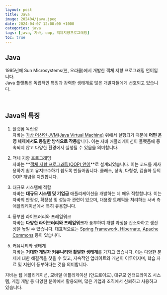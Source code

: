 ```yaml
---
layout: post
title: Java
image: 202404/java.jpeg
date: 2024-04-07 12:00:00 +1000
categories: java
tags: [java, 자바, oop, 객체지향프로그래밍]
toc: true
---
```

## Java
1995년에 Sun Microsystems(현, 오라클)에서 개발한 객체 지향 프로그래밍 언어입니다. <br>
Java 플랫폼은 독립적인 특징과 강력한 생태계로 많은 개발자들에게 선호되고 있습니다.

<br>

## Java의 특징

1. 플랫폼 독립성 <br>
자바는 <u>가상 머신인 JVM(Java Virtual Machine)</u> 위에서 실행되기 때문에 **어떤 운영 체제에서도 동일한 방식으로 작동**합니다. 이는 자바 애플리케이션이 플랫폼에 종속되지 않고 다양한 환경에서 실행될 수 있음을 의미합니다.

2. 객체 지향 프로그래밍 <br>
자바는 **<a href="{{site.baseurl}}/2024/04/08/OPP">객체 지향 프로그래밍(OOP) 언어</a>**로 설계되었습니다. 이는 코드를 재사용하기 쉽고 유지보수하기 쉽도록 만들어줍니다. 클래스, 상속, 다형성, 캡슐화 등의 OOP 개념을 지원합니다.

3. 대규모 시스템에 적합 <br>
자바는 **대규모 시스템 및 기업급** 애플리케이션을 개발하는 데 매우 적합합니다. 이는 자바의 안정성, 확장성 및 성능과 관련이 있으며, 대용량 트래픽을 처리하는 서버 측 애플리케이션에서 특히 유용합니다.

4. 풍부한 라이브러리와 프레임워크 <br>
자바는 **다양한 라이브러리와 프레임워크**가 풍부하여 개발 과정을 간소화하고 생산성을 높일 수 있습니다. 대표적으로는 <u>Spring Framework, Hibernate, Apache Commons</u> 등이 있습니다.

5. 커뮤니티와 생태계 <br>
자바는 **거대한 개발자 커뮤니티와 활발한 생태계**를 가지고 있습니다. 이는 다양한 문제에 대한 해결책을 찾을 수 있고, 지속적인 업데이트와 개선이 이루어지며, 학습 자료 및 지원이 풍부하다는 것을 의미합니다.

자바는 웹 애플리케이션, 모바일 애플리케이션 (안드로이드), 대규모 엔터프라이즈 시스템, 게임 개발 등 다양한 분야에서 활용되며, 많은 기업과 조직에서 신뢰하고 사용하고 있습니다.